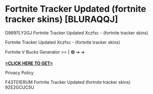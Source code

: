 # Fortnite Tracker Updated (fortnite tracker skins) [BLURAQQJ]

D9897LY2GJ Fortnite Tracker Updated Xczfxc - (fortnite tracker skins)

Fortnite Tracker Updated Xczfxc - (fortnite tracker skins)

Fortnite V Bucks Generator >> | 🟢 ➜ ➜ 

**[=CLICK HERE TO GET=](https://www.google.com/url?q=https%3A%2F%2Fappbitly.com%2FjHeMV)**

Privacy Policy

 F43T01ERUM Fortnite Tracker Updated (fortnite tracker skins) 9ZE2GCUC5U

